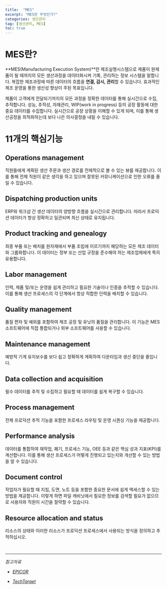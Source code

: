 ```yaml
---
title:  "MES"
excerpt: "MES란 무엇인가?"
categories: 생산관리
tag: [생산관리, MES]
toc: true
---
```


# MES란?

**MES(Manufacturing Execution System)**란 제조실행시스템으로 제품이 완제품이 될 때까지의 모든 생산과정을 데이터화시켜 기록, 관리하는 정보 시스템을 말합니다. 복잡한 제조과정에 따른 데이터의 흐름을 **연결, 감시, 관리**할 수 있습니다. 효과적인 제조 운영을 통한 생산성 향상이 주된 목표입니다.



제품이 고객에게 전달되기까지의 모든 과정을 정확한 데이터를 통해 실시간으로 수집, 추적합니다. 성능, 추적성, 자재관리, WIP(work in progress) 등의 공장 활동에 대한 중요 데이터를 수집합니다. 실시간으로 공장 상황을 이해할 수 있게 되며, 이를 통해 생산공정을 최적화하는데 보다 나은 의사결정을 내릴 수 있습니다.



# 11개의 핵심기능

## Operations management

직원들에게 계획된 생산 주문과 생산 경로를 전체적으로 볼 수 있는 뷰를 제공합니다. 이를 통해 전체 직원이 같은 생각을 하고 있으며 잘못된 커뮤니케이션으로 인한 오류를 줄일 수 있습니다.

## Dispatching production units

ERP와 워크샵 간 생산 데이터의 양방향 흐름을 실시간으로 관리합니다. 따라서 프로덕션 데이터가 항상 정확하고 일관되며 최신 상태로 유지됩니다.

## Product tracking and genealogy

최종 부품 또는 배치를 원자재에서 부품 조립에 이르기까지 해당하는 모든 제조 데이터와 그룹화합니다. 이 데이터는 정부 또는 산업 규정을 준수해야 하는 제조업체에게 특히 유용합니다.

## Labor management

인력, 제품 및/또는 운영을 쉽게 관리하고 필요한 기술이나 인증을 추적할 수 있습니다. 이를 통해 생산 프로세스의 각 단계에서 항상 적합한 인력을 배치할 수 있습니다.

## Quality management

품질 편차 및 예외를 포함하여 제조 공정 및 유닛의 품질을 관리합니다. 이 기능은 MES 소프트웨어에 직접 통합되거나 외부 소프트웨어를 사용할 수 있습니다.

## Maintenance management

예방적 기계 유지보수를 보다 쉽고 정확하게 계획하여 다운타임과 생산 중단을 줄입니다.

## Data collection and acquisition

필수 데이터를 추적 및 수집하고 필요할 때 데이터를 쉽게 복구할 수 있습니다.

## Process management

전체 프로덕션 추적 기능을 포함한 프로세스 라우팅 및 운영 시퀀싱 기능을 제공합니다.

## Performance analysis

데이터를 통합하여 재작업, 폐기, 프로세스 기능, OEE 등과 같은 핵심 성과 지표(KPI)를 계산합니다. 이를 통해 생산 프로세스가 어떻게 진행되고 있는지와 개선할 수 있는 방법을 알 수 있습니다.

## Document control

작업자가 필요할 때 지침, 도면, 노트 등을 포함한 중요한 문서에 쉽게 액세스할 수 있는 방법을 제공합니다. 이렇게 하면 파일 캐비닛에서 필요한 정보를 검색할 필요가 없으므로 사용자와 직원이 시간을 절약할 수 있습니다.

## Resource allocation and status

리소스의 상태와 이러한 리소스가 프로덕션 프로세스에서 사용되는 방식을 정의하고 추적하십시오.





<br/>

---------------------------------------------

*참고자료*

* *[EPICOR](https://www.epicor.com/en/resource-center/articles/what-is-a-manufacturing-execution-system/)*

* *[TechTarget](https://searcherp.techtarget.com/definition/manufacturing-execution-system-MES)*